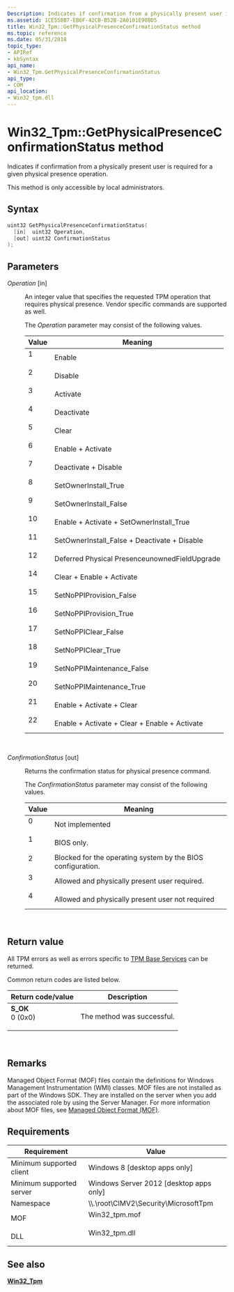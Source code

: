 ```yaml
---
Description: Indicates if confirmation from a physically present user is required for a given physical presence operation.
ms.assetid: 1CE558B7-EB6F-42CB-B52B-2A0101E90BD5
title: Win32_Tpm::GetPhysicalPresenceConfirmationStatus method
ms.topic: reference
ms.date: 05/31/2018
topic_type: 
- APIRef
- kbSyntax
api_name: 
- Win32_Tpm.GetPhysicalPresenceConfirmationStatus
api_type: 
- COM
api_location: 
- Win32_tpm.dll
---
```


# Win32\_Tpm::GetPhysicalPresenceConfirmationStatus method

Indicates if confirmation from a physically present user is required for a given physical presence operation.

This method is only accessible by local administrators.

## Syntax


```C++
uint32 GetPhysicalPresenceConfirmationStatus(
  [in]  uint32 Operation,
  [out] uint32 ConfirmationStatus
);
```



## Parameters

<dl> <dt>

*Operation* \[in\]
</dt> <dd>

An integer value that specifies the requested TPM operation that requires physical presence. Vendor specific commands are supported as well.

The *Operation* parameter may consist of the following values.



| Value                                                                                                                               | Meaning                                                  |
|-------------------------------------------------------------------------------------------------------------------------------------|----------------------------------------------------------|
| <dl> <dt>1</dt> </dl>                                                        | Enable<br/>                                        |
| <dl> <dt>2</dt> </dl>                                                        | Disable<br/>                                       |
| <dl> <dt>3</dt> </dl>                                                        | Activate<br/>                                      |
| <dl> <dt>4</dt> </dl>                                                        | Deactivate<br/>                                    |
| <dl> <dt>5</dt> </dl>                                                        | Clear<br/>                                         |
| <dl> <dt>6</dt> </dl>                                                        | Enable + Activate<br/>                             |
| <dl> <dt>7</dt> </dl>                                                        | Deactivate + Disable<br/>                          |
| <dl> <dt>8</dt> </dl>                                                        | SetOwnerInstall\_True<br/>                         |
| <dl> <dt>9</dt> </dl>                                                        | SetOwnerInstall\_False<br/>                        |
| <dl> <dt>10</dt> </dl>                                                       | Enable + Activate + SetOwnerInstall\_True<br/>     |
| <dl> <dt>11</dt> </dl>                                                       | SetOwnerInstall\_False + Deactivate + Disable<br/> |
| <dl> <dt></dt> <dt>12</dt> </dl> | Deferred Physical PresenceunownedFieldUpgrade<br/> |
| <dl> <dt></dt> <dt>14</dt> </dl> | Clear + Enable + Activate<br/>                     |
| <dl> <dt>15</dt> </dl>                                                       | SetNoPPIProvision\_False<br/>                      |
| <dl> <dt>16</dt> </dl>                                                       | SetNoPPIProvision\_True<br/>                       |
| <dl> <dt>17</dt> </dl>                                                       | SetNoPPIClear\_False<br/>                          |
| <dl> <dt>18</dt> </dl>                                                       | SetNoPPIClear\_True<br/>                           |
| <dl> <dt>19</dt> </dl>                                                       | SetNoPPIMaintenance\_False<br/>                    |
| <dl> <dt>20</dt> </dl>                                                       | SetNoPPIMaintenance\_True<br/>                     |
| <dl> <dt>21</dt> </dl>                                                       | Enable + Activate + Clear<br/>                     |
| <dl> <dt>22</dt> </dl>                                                       | Enable + Activate + Clear + Enable + Activate<br/> |



 

</dd> <dt>

*ConfirmationStatus* \[out\]
</dt> <dd>

Returns the confirmation status for physical presence command.

The *ConfirmationStatus* parameter may consist of the following values.



| Value                                                                        | Meaning                                                                |
|------------------------------------------------------------------------------|------------------------------------------------------------------------|
| <dl> <dt>0</dt> </dl> | Not implemented<br/>                                             |
| <dl> <dt>1</dt> </dl> | BIOS only.<br/>                                                  |
| <dl> <dt>2</dt> </dl> | Blocked for the operating system by the BIOS configuration.<br/> |
| <dl> <dt>3</dt> </dl> | Allowed and physically present user required.<br/>               |
| <dl> <dt>4</dt> </dl> | Allowed and physically present user not required<br/>            |



 

</dd> </dl>

## Return value

All TPM errors as well as errors specific to [TPM Base Services](../tbs/tbs-return-codes.md) can be returned.

Common return codes are listed below.



| Return code/value                                                                                                                                 | Description                           |
|---------------------------------------------------------------------------------------------------------------------------------------------------|---------------------------------------|
| <dl> <dt>**S\_OK**</dt> <dt>0 (0x0)</dt> </dl> | The method was successful.<br/> |



 

## Remarks

Managed Object Format (MOF) files contain the definitions for Windows Management Instrumentation (WMI) classes. MOF files are not installed as part of the Windows SDK. They are installed on the server when you add the associated role by using the Server Manager. For more information about MOF files, see [Managed Object Format (MOF)](../wmisdk/managed-object-format--mof-.md).

## Requirements



| Requirement | Value |
|-------------------------------------|-------------------------------------------------------------------------------------------|
| Minimum supported client<br/> | Windows 8 \[desktop apps only\]<br/>                                                |
| Minimum supported server<br/> | Windows Server 2012 \[desktop apps only\]<br/>                                      |
| Namespace<br/>                | \\\\.\\root\\CIMV2\\Security\\MicrosoftTpm<br/>                                     |
| MOF<br/>                      | <dl> <dt>Win32\_tpm.mof</dt> </dl> |
| DLL<br/>                      | <dl> <dt>Win32\_tpm.dll</dt> </dl> |



## See also

<dl> <dt>

[**Win32\_Tpm**](win32-tpm.md)
</dt> </dl>

 

 

